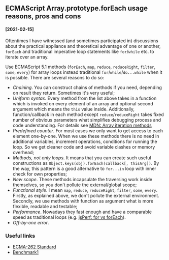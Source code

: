 ## ECMAScript Array.prototype.forEach usage reasons, pros and cons

#### [2021-02-15]

Oftentimes I have witnessed (and sometimes participated in) discussions about the practical appliance and theoretical advantage of one or another,
`forEach` and traditional imperative loop statements like `for`/`while` etc. to iterate over an array.

Use ECMAScript 5.1 methods (`forEach`, `map`, `reduce`, `reduceRight`, `filter`, `some`, `every`) for array loops instead traditional `for`/`while`/`do...while` when it is possible. There are several reasons to do so:
- *Chaining*. You can construct chains of methods if you need, depending on result they return. Sometimes it's very useful;
- *Uniform syntax*. Every method from the list above takes in a function which is invoked on every element of an array and optional second argument which means the `this` value inside. Additionally, function/callback in each method except `reduce`/`reduceRight` takes fixed number of obvious parameters what simplifies debugging process and code understanding.
For details see [MDN: Array iteration methods](https://developer.mozilla.org/en-US/docs/Web/JavaScript/Reference/Global_Objects/Array#Iteration_methods)
- *Predefined counter*. For most cases we only want to get access to each element one-by-one. When we use these methods there is no need in additional variables, increment operations, conditions for running the loop. So we get cleaner code and avoid variable clashes or memory overhead;
- *Methods, not only loops*. It means that you can create such useful constructions as `Object.keys(obj).forEach(callback[, thisArg])`. By the way, this pattern is a good alternative to `for...in` loop with inner check for own properties;
- *New scope*. These methods incapsulate the traversing work inside themselves, so you don't pollute the external/global scope;
- *Functional style*. I mean `map`, `reduce`, `reduceRight`, `filter`, `some`, `every`. Firstly, as explained above, we don't pollute the external environment. Secondly, we use methods with function as argument what is more flexible, readable and testable;
- *Performance*. Nowadays they fast enough and have a comparable speed as traditional loops (e.g. [jsPerf: for vs forEach](https://jsperf.com/for-vs-foreach/37)).
- *Off-by-one error*.


### Useful links

- [ECMA-262 Standard](https://tc39.es/ecma262/#sec-array.prototype.foreach)
- [Benchmark1](https://jsbench.me/7ejagsewtr)
